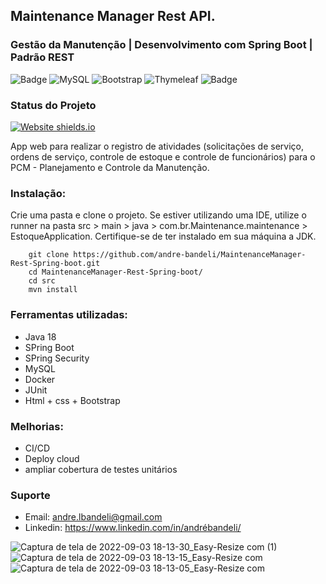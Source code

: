 ## Maintenance Manager Rest API.
### Gestão da Manutenção | Desenvolvimento com Spring Boot | Padrão REST
![Badge](https://img.shields.io/badge/Java-ED8B00?style=for-the-badge&logo=java&logoColor=white)
![MySQL](https://img.shields.io/badge/mysql-%2300f.svg?style=for-the-badge&logo=mysql&logoColor=white)
![Bootstrap](https://img.shields.io/badge/bootstrap-%23563D7C.svg?style=for-the-badge&logo=bootstrap&logoColor=white)
![Thymeleaf](https://img.shields.io/badge/Thymeleaf-%23005C0F.svg?style=for-the-badge&logo=Thymeleaf&logoColor=white)
![Badge](https://img.shields.io/badge/Spring_Boot-F2F4F9?style=for-the-badge&logo=spring-boot)

### Status do Projeto

[![Website shields.io](https://img.shields.io/website-up-down-green-red/http/shields.io.svg)](http://shields.io/)


App web para realizar o registro de atividades (solicitações de serviço, ordens de serviço, controle de estoque e controle de funcionários)
para o PCM - Planejamento e Controle da Manutenção.

### Instalação:


Crie uma pasta e clone o projeto. Se estiver utilizando uma IDE, utilize o runner na pasta src > main > java > com.br.Maintenance.maintenance > EstoqueApplication.
Certifique-se de ter instalado em sua máquina a JDK.

        git clone https://github.com/andre-bandeli/MaintenanceManager-Rest-Spring-boot.git
        cd MaintenanceManager-Rest-Spring-boot/
        cd src
        mvn install
### Ferramentas utilizadas:

- Java 18
- SPring Boot
- SPring Security
- MySQL
- Docker
- JUnit
- Html + css + Bootstrap


### Melhorias:


- CI/CD
- Deploy cloud
- ampliar cobertura de testes unitários


### Suporte

- Email: andre.lbandeli@gmail.com
- Linkedin: https://www.linkedin.com/in/andrébandeli/


![Captura de tela de 2022-09-03 18-13-30_Easy-Resize com (1)](https://user-images.githubusercontent.com/87938869/188288277-082ba3c1-c77e-4f52-996f-b0510bd8699d.jpg)
![Captura de tela de 2022-09-03 18-13-15_Easy-Resize com](https://user-images.githubusercontent.com/87938869/188288326-1bd5fbdb-f9ef-4ef3-9fb1-405440da0b2f.jpg)
![Captura de tela de 2022-09-03 18-13-05_Easy-Resize com](https://user-images.githubusercontent.com/87938869/188288361-7b140dd1-b205-472f-8146-0e08ab2e8706.jpg)
